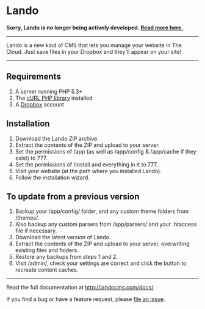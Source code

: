 Lando
=====

**Sorry, Lando is no longer being actively developed. [Read more here.](http://landocms.com/posts/retiring-lando/)**

---


Lando is a new kind of CMS that lets you manage your website in The Cloud. Just save files in your Dropbox and they'll appear on your site!


---


Requirements
------------
1. A server running PHP 5.3+
2. The [cURL PHP library][curl] installed
3. A [Dropbox][db] account


Installation
------------
1. Download the Lando ZIP archive.
2. Extract the contents of the ZIP and upload to your server.
3. Set the permissions of /app (as well as /app/config & /app/cache if they exist) to 777.
4. Set the permissions of /install and everything in it to 777.
5. Visit your website (at the path where you installed Lando).
6. Follow the installation wizard.


To update from a previous version
---------------------------------
1. Backup your /app/config/ folder, and any custom theme folders from /themes/.
2. Also backup any custom parsers from /app/parsers/ and your .htaccess file if necessary.
3. Download the latest version of Lando.
4. Extract the contents of the ZIP and upload to your server, overwriting existing files and folders.
5. Restore any backups from steps 1 and 2.
6. Visit /admin/, check your settings are correct and click the button to recreate content caches.


---


Read the full documentation at <http://landocms.com/docs/>

If you find a bug or have a feature request, please [file an issue][1].

[1]: https://github.com/samrayner/Lando/issues
[curl]: http://uk3.php.net/curl
[db]: http://dropbox.com
